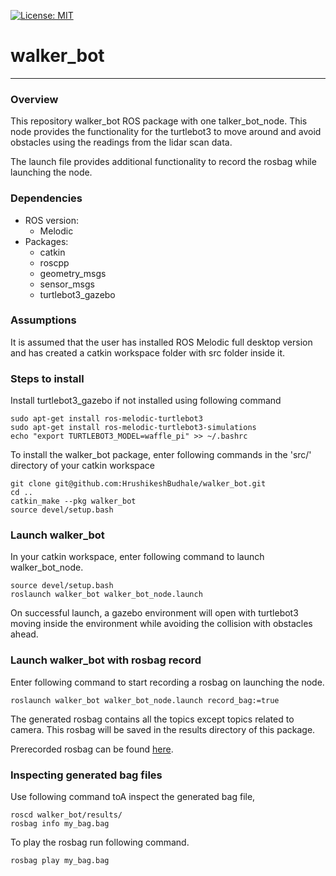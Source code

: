 
[![License: MIT](https://img.shields.io/badge/License-MIT-yellow.svg)](https://opensource.org/licenses/MIT)
# walker_bot
---

### Overview
 This repository walker_bot ROS package with one talker_bot_node. This node provides the functionality for the turtlebot3 to move around and avoid obstacles using the readings from the lidar scan data.

 The launch file provides additional functionality to record the rosbag while launching the node.

### Dependencies
- ROS version:
    - Melodic
- Packages:
    - catkin
    - roscpp
    - geometry_msgs
    - sensor_msgs
    - turtlebot3_gazebo


### Assumptions
 It is assumed that the user has installed ROS Melodic full desktop version and has created a catkin workspace folder with src folder inside it.

### Steps to install
 Install turtlebot3_gazebo if not installed using following command
```
sudo apt-get install ros-melodic-turtlebot3
sudo apt-get install ros-melodic-turtlebot3-simulations
echo "export TURTLEBOT3_MODEL=waffle_pi" >> ~/.bashrc
```
 
 To install the walker_bot package, enter following commands in the 'src/' directory of your catkin workspace
```
git clone git@github.com:HrushikeshBudhale/walker_bot.git
cd ..
catkin_make --pkg walker_bot
source devel/setup.bash
```


### Launch walker_bot
 In your catkin workspace, enter following command to launch walker_bot_node. 
```
source devel/setup.bash
roslaunch walker_bot walker_bot_node.launch
```
 On successful launch, a gazebo environment will open with turtlebot3 moving inside the environment while avoiding the collision with obstacles ahead.

### Launch walker_bot with rosbag record
 Enter following command to start recording a rosbag on launching the node.
```
roslaunch walker_bot walker_bot_node.launch record_bag:=true
```
 The generated rosbag contains all the topics except topics related to camera. This rosbag will be saved in the results directory of this package.
 
 Prerecorded rosbag can be found [here](https://drive.google.com/file/d/1CPXA_mrEbxkhzBfnl-XUwhobsq722amg/view?usp=sharing).

### Inspecting generated bag files
 Use following command toA inspect the generated bag file,
```
roscd walker_bot/results/
rosbag info my_bag.bag
```
 To play the rosbag run following command.
```
rosbag play my_bag.bag
```